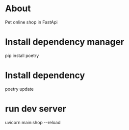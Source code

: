 # About
Pet online shop in FastApi
# Install dependency manager
pip install poetry
# Install dependency
poetry update
# run dev server 
uvicorn main:shop --reload
